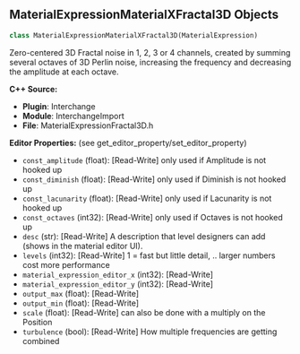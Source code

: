 ## MaterialExpressionMaterialXFractal3D Objects

```python
class MaterialExpressionMaterialXFractal3D(MaterialExpression)
```

Zero-centered 3D Fractal noise in 1, 2, 3 or 4 channels, created by summing several
octaves of 3D Perlin noise, increasing the frequency and decreasing the amplitude at each octave.

**C++ Source:**

- **Plugin**: Interchange
- **Module**: InterchangeImport
- **File**: MaterialExpressionFractal3D.h

**Editor Properties:** (see get_editor_property/set_editor_property)

- ``const_amplitude`` (float):  [Read-Write] only used if Amplitude is not hooked up
- ``const_diminish`` (float):  [Read-Write] only used if Diminish is not hooked up
- ``const_lacunarity`` (float):  [Read-Write] only used if Lacunarity is not hooked up
- ``const_octaves`` (int32):  [Read-Write] only used if Octaves is not hooked up
- ``desc`` (str):  [Read-Write] A description that level designers can add (shows in the material editor UI).
- ``levels`` (int32):  [Read-Write] 1 = fast but little detail, .. larger numbers cost more performance
- ``material_expression_editor_x`` (int32):  [Read-Write]
- ``material_expression_editor_y`` (int32):  [Read-Write]
- ``output_max`` (float):  [Read-Write]
- ``output_min`` (float):  [Read-Write]
- ``scale`` (float):  [Read-Write] can also be done with a multiply on the Position
- ``turbulence`` (bool):  [Read-Write] How multiple frequencies are getting combined

<a id="unreal.MaterialExpressionFractal3D"></a>